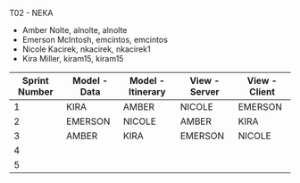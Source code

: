 T02 - NEKA

* Amber Nolte, alnolte, alnolte
* Emerson McIntosh, emcintos, emcintos
* Nicole Kacirek, nkacirek, nkacirek1
* Kira Miller, kiram15, kiram15

Sprint Number | Model - Data | Model - Itinerary | View - Server | View - Client 
----------------- | -------------- | ------------------- | ---------------- | ---------------
1 |  KIRA | AMBER | NICOLE | EMERSON
2 | EMERSON | NICOLE | AMBER | KIRA
3 | AMBER | KIRA | EMERSON | NICOLE
4 |  |  |  | 
5 |  |  |  | 
